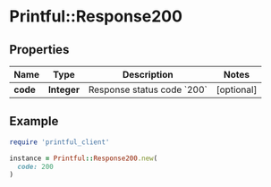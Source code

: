 # Printful::Response200

## Properties

| Name | Type | Description | Notes |
| ---- | ---- | ----------- | ----- |
| **code** | **Integer** | Response status code &#x60;200&#x60; | [optional] |

## Example

```ruby
require 'printful_client'

instance = Printful::Response200.new(
  code: 200
)
```

